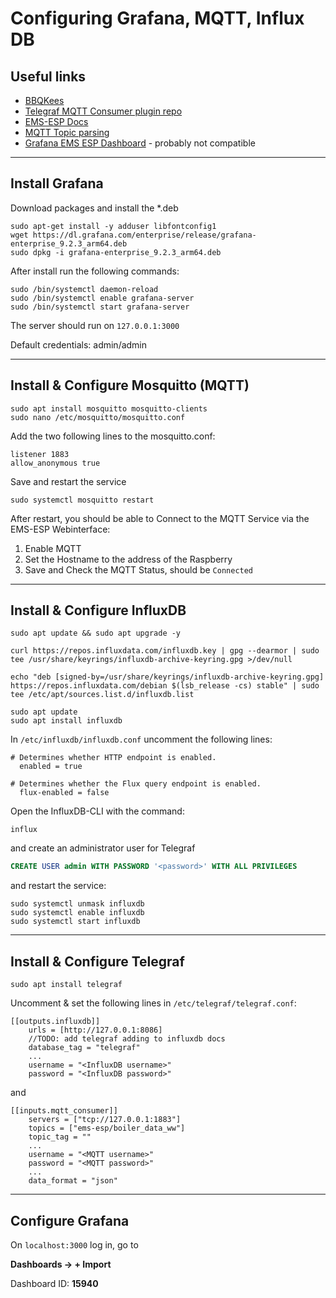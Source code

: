 # Configuring Grafana, MQTT, Influx DB

## Useful links

- [BBQKees](https://bbqkees-electronics.nl/wiki/index.html)
- [Telegraf MQTT Consumer plugin repo](https://github.com/influxdata/telegraf/tree/release-1.24/plugins/inputs/mqtt_consumer)
- [EMS-ESP Docs](https://emsesp.github.io/docs/#/)
- [MQTT Topic parsing](https://www.influxdata.com/blog/mqtt-topic-payload-parsing-telegraf/)
- [Grafana EMS ESP Dashboard](https://grafana.com/grafana/dashboards/15940-ems-esp/) - probably not compatible



___
## Install Grafana
Download packages and install the *.deb
```
sudo apt-get install -y adduser libfontconfig1
wget https://dl.grafana.com/enterprise/release/grafana-enterprise_9.2.3_arm64.deb
sudo dpkg -i grafana-enterprise_9.2.3_arm64.deb
```
After install run the following commands:
```
sudo /bin/systemctl daemon-reload
sudo /bin/systemctl enable grafana-server
sudo /bin/systemctl start grafana-server
```
The server should run on `127.0.0.1:3000`

Default credentials: admin/admin

---

## Install & Configure Mosquitto (MQTT)

```
sudo apt install mosquitto mosquitto-clients
sudo nano /etc/mosquitto/mosquitto.conf
```

Add the two following lines to the mosquitto.conf:

```
listener 1883
allow_anonymous true
```
Save and restart the service

```
sudo systemctl mosquitto restart
```

After restart, you should be able to Connect to the MQTT Service via the EMS-ESP Webinterface:

1. Enable MQTT
2. Set the Hostname to the address of the Raspberry
3. Save and Check the MQTT Status, should be `Connected`

---

## Install & Configure InfluxDB

```
sudo apt update && sudo apt upgrade -y

curl https://repos.influxdata.com/influxdb.key | gpg --dearmor | sudo tee /usr/share/keyrings/influxdb-archive-keyring.gpg >/dev/null

echo "deb [signed-by=/usr/share/keyrings/influxdb-archive-keyring.gpg] https://repos.influxdata.com/debian $(lsb_release -cs) stable" | sudo tee /etc/apt/sources.list.d/influxdb.list

sudo apt update
sudo apt install influxdb
```

In `/etc/influxdb/influxdb.conf` uncomment the following lines: 
```
# Determines whether HTTP endpoint is enabled.
  enabled = true

# Determines whether the Flux query endpoint is enabled.
  flux-enabled = false
```

Open the InfluxDB-CLI with the command:
```
influx
```
and create an administrator user for Telegraf

```SQL
CREATE USER admin WITH PASSWORD '<password>' WITH ALL PRIVILEGES
```
and restart the service:

```
sudo systemctl unmask influxdb
sudo systemctl enable influxdb
sudo systemctl start influxdb
```
---

## Install & Configure Telegraf

```
sudo apt install telegraf
```

Uncomment & set the following lines in `/etc/telegraf/telegraf.conf`:

```
[[outputs.influxdb]]
    urls = [http://127.0.0.1:8086]
    //TODO: add telegraf adding to influxdb docs
    database_tag = "telegraf"
    ...
    username = "<InfluxDB username>"
    password = "<InfluxDB password>"

```
and

```
[[inputs.mqtt_consumer]]
    servers = ["tcp://127.0.0.1:1883"]
    topics = ["ems-esp/boiler_data_ww"]
    topic_tag = ""
    ...
    username = "<MQTT username>"
    password = "<MQTT password>"
    ...
    data_format = "json"

```

---
## Configure Grafana

On `localhost:3000`  log in, go to 

**Dashboards -> + Import**

Dashboard ID: **15940**
